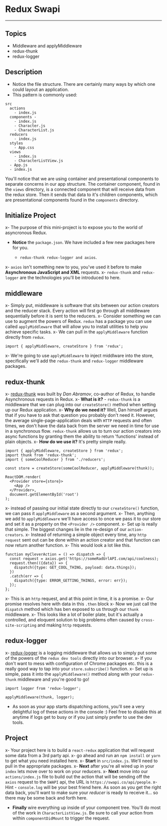 # Redux Swapi

---

## Topics

- Middleware and applyMiddleware
- redux-thunk
- redux-logger

## Description

- Notice the file structure. There are certainly many ways by which one could layout an application.
- This pattern is commonly used:

```
src
  actions
    - index.js
  components -
    - index.js
    - Character.js
    - CharacterList.js
  reducers
    - index.js
  styles
    - App.css
  views
    - index.js
    - CharacterListView.js
  - App.js
  - index.js
```

You'll notice that we are using container and presentational components to separate concerns in our app structure. The container component, found in the `views` directory, is a connected component that will receive data from the redux store. Then it sends that data to it's children components, which are presentational components found in the `components` directory.

## Initialize Project

x- The purpose of this mini-project is to expose you to the world of asyncronous Redux.
- **Notice** the `package.json`. We have included a few new packages here for you.

  - `redux-thunk redux-logger and axios`.

x- `axios` isn't something new to you, you've used it before to make **Asynchronous JavaScript and XML** requests.
x- `redux-thunk` and `redux-logger` are the technologies you'll be introduced to here.

## middleware

x- Simply put, middleware is software that sits between our action creators and the reducer stack. Every action will first go through all middleware sequentially before it is sent to the reducers.
x- Consider something we can use to augment the powers of Redux. `redux` has a package you can use called `applyMiddleware` that will allow you to install utilities to help you achieve specific tasks.
x- We can pull in the `applyMiddleware` function directly from `redux`.

```
import { applyMiddleware, createStore } from 'redux';
```

x- We're going to use `applyMiddleware` to inject middlware into the store, specifically we'll add the `redux-thunk` and `redux-logger` middleware packages.

## redux-thunk

x- [redux-thunk](https://github.com/gaearon/redux-thunk) was built by _Dan Abramov_, co-author of Redux, to handle Asynchronous requests in Redux.
x- **What is it?** - `redux-thunk` is a middleware that we can plug into our `createStore()` method when setting up our Redux application.
x- **Why do we need it?** Well, Dan himself argues that if you have to ask that question you probably don't need it. However, the average single-page-application deals with `HTTP` requests and often times, we don't have the data back from the server we need in time for use in a synchronous flow. `redux-thunk` allows us to turn our action creators into async functions by granting them the ability to return 'functions' instead of plain objects.
x- **How do we use it?** It's pretty simple really.

```
import { applyMiddleware, createStore } from 'redux';
import thunk from 'redux-thunk';
import { someCoolReducer } from './reducers';

const store = createStore(someCoolReducer, applyMiddleware(thunk));

ReactDOM.render(
  <Provider store={store}>
    <App />
  </Provider>,
  document.getElementById('root')
);
```

x- instead of passing our initial state directly to our `createStore()` function, we can pass it `applyMiddleware` as a second argument.
x- Then, anything we add to `applyMiddleware` we'll have access to once we pass it to our store and set it as a property on the `<Provider />` component.
x- Set up is really that simple. The biggest changes lie in the re-design of our `action-creators`.
x- Instead of returning a simple object every time, any `http request` sent out can be done within an action creator and that function can now return another function.
x- This would look a lot like this.

```
function myCleverAction = () => dispatch => {
  const request = axios.get('https://someRadUrlAPI.com/api/coolness);
  request.then(({data}) => {
    dispatch({type: GET_COOL_THING, payload: data.things});
  })
  .catch(err => {
    dispatch({type: ERROR_GETTING_THINGS, error: err});
  });
};
```

x- This is an `http` request, and at this point in time, it is a promise.
x- Our promise resolves here with data in this `.then` block
x- Now we just call the `dispatch` method which has ben exposed to us through our `thunk` middleware.
x- This looks like a lot of boiler plate, but it's actually a controlled, and eloquent solution to big problems often caused by `cross-site-scripting` and making `http` requests.

## redux-logger

x- [redux-logger](https://github.com/evgenyrodionov/redux-logger) is a logging middleware that allows us to simply put some of the powers of the `redux dev tools` directly into our browser.
x- If you don't want to mess with configuration of Chrome packages etc. this is a really good way to tap into your `store.subscribe()` function.
x- Set up is simple, pass it into the `applyMiddleware()` method along with your `redux-thunk` middleware and you're good to go!

```
import logger from 'redux-logger';

applyMiddleware(thunk, logger);
```

- As soon as your app starts dispatching actions, you'll see a very delightful log of these actions in the console :) Feel free to disable this at anytime if logs get to busy or if you just simply prefer to use the dev tools.

## Project

x- Your project here is to build a `react-redux` application that will request some data from a 3rd party api.
x- go ahead and run an `npm install` or `yarn` to get what you need installed here.
x- **Start** in `src/index.js`. We'll need to pull in the appropriate packages.
x- **Next** after you're all wired up in your `index` lets move over to work on your reducers.
x- **Next** move into our `actions/index.js` file to build out the action that will be sending off the `axios` request to the `SWAPI` api, the URL is `https://swapi.co/api/people`.
  x- Hint - `console.log` will be your best friend here. As soon as you get the right data back, you'll want to make sure your _reducer_ is ready to receive it... so there may be some back and forth here.
- **Finally** wire everything up inside of your component tree. You'll do most of the work in `CharacterListView.js`. Be sure to call your action from within `componentDidMount` to trigger the request.
